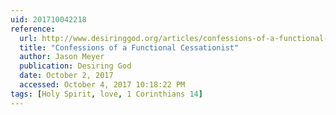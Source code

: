 ```yaml
---
uid: 201710042218
reference:
  url: http://www.desiringgod.org/articles/confessions-of-a-functional-cessationist
  title: "Confessions of a Functional Cessationist"
  author: Jason Meyer
  publication: Desiring God
  date: October 2, 2017
  accessed: October 4, 2017 10:18:22 PM
tags: [Holy Spirit, love, 1 Corinthians 14]
---
```

